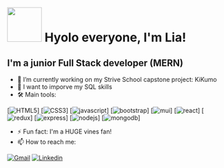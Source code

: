 # <img src="https://media3.giphy.com/media/72tuDWJfAKxnMzMbb5/giphy.gif?cid=ecf05e4759x28dbxaabp6s8uhvjpd4o8buvswv2bk07zdafp&rid=giphy.gif" width="80"/> Hyolo everyone, I'm Lia!



## I'm a junior Full Stack developer (MERN)

* 🔭 I’m currently working on my Strive School capstone project: KiKumo
* 🌱 I want to imporve my SQL skills
* 🛠 Main tools: 

[![HTML5](https://img.shields.io/static/v1?message=HTML5&logo=html5&labelColor=5c5c5c&color=E34F26&logoColor=white&label=%20)]
[![CSS3](https://img.shields.io/static/v1?message=CSS3&logo=css3&labelColor=5c5c5c&color=1572B6&logoColor=white&label=%20)]
[![javascript](https://img.shields.io/static/v1?message=JavaScript&logo=javascript&labelColor=5c5c5c&color=F7DF1E&logoColor=white&label=%20)]
[![bootstrap](https://img.shields.io/static/v1?message=Bootstrap&logo=bootstrap&labelColor=5c5c5c&color=blueviolet&logoColor=white&label=%20)]
[![mui](https://img.shields.io/static/v1?message=MUI&logo=mui&labelColor=5c5c5c&color=0072E4&logoColor=white&label=%20)]
[![react](https://img.shields.io/static/v1?message=ReactJS&logo=react&labelColor=5c5c5c&color=1182c3&logoColor=white&label=%20)]
[![redux](https://img.shields.io/static/v1?message=Redux&logo=redux&labelColor=5c5c5c&color=764ABC&logoColor=white&label=%20)]
[![express](https://img.shields.io/static/v1?message=Express&logo=express&labelColor=5c5c5c&color=259DFF&logoColor=white&label=%20)]
[![nodejs](https://img.shields.io/static/v1?message=NodeJS&logo=node.js&labelColor=5c5c5c&color=026E00&logoColor=white&label=%20)]
[![mongodb](https://img.shields.io/static/v1?message=MongoDB&logo=mongodb&labelColor=5c5c5c&color=brightgreen&logoColor=white&label=%20)]
* ⚡ Fun fact: I'm a HUGE vines fan! 
* 📫 How to reach me:


[![Gmail](https://img.shields.io/badge/lia.maccapani@gmail.com-D14836??style=flat&logo=gmail&logoColor=white&link=mailto:lia.maccapani@gmail.com)](mailto:lia.maccapani@gmail.com) 
[![Linkedin](https://img.shields.io/badge/LinkedIn-0077B5?style=flat&logo=linkedin&logoColor=white)](https://www.linkedin.com/in/lia-maccapani-04156a1ab/)
